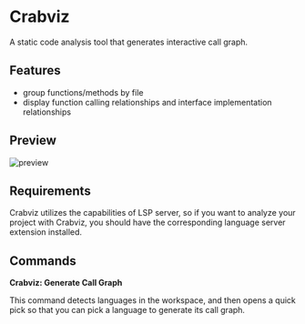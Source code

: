 # Crabviz

A static code analysis tool that generates interactive call graph.

## Features

* group functions/methods by file
* display function calling relationships and interface implementation relationships

## Preview

![preview](https://user-images.githubusercontent.com/20551552/238610380-e7cfc0e4-9bc1-4fc2-ad19-140d9c5a687f.gif)

## Requirements

Crabviz utilizes the capabilities of LSP server, so if you want to analyze your project with Crabviz, you should have the corresponding language server extension installed.

## Commands

**Crabviz: Generate Call Graph**

This command detects languages in the workspace, and then opens a quick pick so that you can pick a language to generate its call graph.
